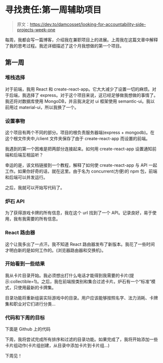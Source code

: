 # 寻找责任:第一周辅助项目

> 原文：<https://dev.to/damcosset/looking-for-accountability-side-projects-week-one>

每周，我都会写一篇博客，介绍我在兼职项目上的进展。上周我在这篇文章中解释了我的思考过程。我还详细描述了这个月我想做的第一个项目。

## 第一周

### 堆栈选择

对于前端，我用 React 和 create-react-app。它大大减少了设置一切的麻烦。对于后端，我选择了 express。对于这个项目来说，这已经足够做我想做的事情了。我还将对数据库使用 MongoDB，并且我决定对 ui 框架使用 semantic-ui。我以前用过 material-ui，所以我换了一个。

### 设置事物

这个项目有两个不同的部分。项目的根负责服务器端(express + mongodb)。在这个根文件夹中,/client 文件夹保存了由于 create-react-app 而设置的前端。

我遇到的第一个困难是把两部分连接起来。如何用 create-react-app 设置通知前端和后端互相监听？

幸运的是，该文档链接到一个教程，解释了如何使 create-react-app 与 API 一起工作。如果你好奇的话，就在这里。由于名为 concurrent(方便)的 npm 包，前端和后端可以并发运行。

之后，我就可以开始写代码了。

### 炉石 API

为了获得游戏卡牌的所有信息，我在这个 url 找到了一个 API。记录良好，易于使用，我有我需要的所有信息。

### React 路由器

这个让我多出了一点汗。我不知道 React 路由器发布了新版本。我花了一些时间才明白新的是如何工作的。(浏览器路由器和交换机)。

### 开始看到一些结果

我从卡片目录开始。我必须想出打什么电话才能得到我需要的卡片(提示:collectible=1)。之后，我在前端按类别和集合过滤卡片。炉石有一个“标准”模式，只使用最新的卡牌集。

目录功能将重新组装实际游戏中的目录。用户应该能够按照名字、法力消耗、卡牌集和职业对它们进行分类...

### 代码和下周的目标

下面是 Github 上的代码

下周，我将尝试完成所有排序和过滤的目录功能。如果完成了，我将开始添加一些卡片组动作(卡片组创建，从目录中添加卡片到卡片组...)

下周见！